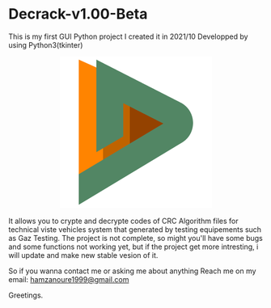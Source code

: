 # Decrack-v1.00-Beta

This is my first GUI Python project
I created it in 2021/10
Developped by using Python3(tkinter)


<p align="center">
  <img src="https://raw.githubusercontent.com/only1hamza/Decrack-v1.00-Beta/main/DekCrack.png" alt="Decrack V1.00"/>
</p>


It allows you to crypte and decrypte codes of CRC Algorithm files for technical viste vehicles system that generated by testing equipements such as Gaz Testing. 
The project is not complete, so might you'll have some bugs and some functions not working yet, but if the project get more intresting, i will update and make new stable vesion of it.

So if you wanna contact me or asking me about anything
Reach me on my email: hamzanoure1999@gmail.com

Greetings.
